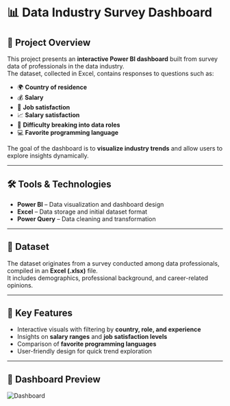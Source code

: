 # 📊 Data Industry Survey Dashboard

## 📌 Project Overview  
This project presents an **interactive Power BI dashboard** built from survey data of professionals in the data industry.  
The dataset, collected in Excel, contains responses to questions such as:  
- 🌍 **Country of residence**  
- 💰 **Salary**  
- 🙂 **Job satisfaction**  
- 📈 **Salary satisfaction**  
- 🚪 **Difficulty breaking into data roles**  
- 💻 **Favorite programming language**  

The goal of the dashboard is to **visualize industry trends** and allow users to explore insights dynamically.

---

## 🛠 Tools & Technologies  
- **Power BI** – Data visualization and dashboard design  
- **Excel** – Data storage and initial dataset format  
- **Power Query** – Data cleaning and transformation  

---

## 📂 Dataset  
The dataset originates from a survey conducted among data professionals, compiled in an **Excel (.xlsx)** file.  
It includes demographics, professional background, and career-related opinions.

---

## 🎯 Key Features  
- Interactive visuals with filtering by **country, role, and experience**  
- Insights on **salary ranges** and **job satisfaction levels**  
- Comparison of **favorite programming languages**  
- User-friendly design for quick trend exploration

---

## 📸 Dashboard Preview 
![Dashboard](https://upwork-usw2-prod-agora-file-storage.s3.us-west-2.amazonaws.com/profile/portfolio/attachment/690c548da4dbe2108adcbb5652b1f60f?response-content-disposition=inline%3B%20filename%3D%22dashboard.pdf%22%3B%20filename%2A%3Dutf-8%27%27dashboard.pdf&X-Amz-Security-Token=IQoJb3JpZ2luX2VjEKP%2F%2F%2F%2F%2F%2F%2F%2F%2F%2FwEaCXVzLXdlc3QtMiJGMEQCIGDCg1iMHMEJl7BpuqUbNIZitiJCyjkUiuOscaIGcSAjAiAhMeq4rGAxVY1HbSRptPZlVK%2FBgMYYVyGvJYc%2Bs%2B%2ByjiqZBQjc%2F%2F%2F%2F%2F%2F%2F%2F%2F%2F8BEAAaDDczOTkzOTE3MzgxOSIMsJuDsDlIt5Et%2Byv2Ku0EF6rO7ltJ2%2Fovnkztay4ihelO9Gnm9pi4X1WbG7xrdXqAfU36yDzSsyCIfDVcB4vJugHOXbzQA9u7UJHXw0B0VMvM%2BaANVFTPW9wGiP6HWObVZcRSFturpv80rXXlRvZMAyY%2Bx%2FwOZQ2clxaCE58JSp%2BAfi%2FgxPQ3KoL4kPbAobNJLNWHqu1%2F5sgKeaxhlGk51oT7W3KXwnX4W6HJZFZohpttJwuPaGHjy2eZt%2B37rE%2FKWbTqu7nFNjBae7sNiG1LwphiRNUPfqvfRbM3KjqN5Kdk8TYKPuIpmOWXWKarjcL83TlkfQPlBQp29ma1Rq1CrRz7PVBc1XMR5iOxHlnO27eOddpYv0u4fsbnQ7Oc0MBlLC2EXOpokDnNg5TPZbndy79F5tSFYf2RAUuRI8BgEg8T8CVJLHNKClFBoNZIe2HQfJ4dQopSc%2BG0GrbkJraBLyqPK%2B7qid2p%2BAIQM9AEe%2F6drxP8rOKCA%2B5ZKipNA43kTB3aJVB6oiBIQlJB0Ip2O7Yg560qq%2B7oNPYFSGQ9OHZASntm4rFhXLVciQZCueh26IGZjUJVeod3BxO9RLEdEGWkE5hKqHso32HvzWQZDCttp5tUGXWnIT79OGU%2BaM%2F3mJOs4Zn4wST3Wiu53ZYp75EsXZcQf1VfZKxjuWmcJaGdzPNpNIB6c8jNbXAbYizSvpIhfC6CPgXMsFkjxA3p4DFQ%2F%2BfjltERdB4Ptemh0rrp2Ic3lvjbWrbHJDdPyguUKsTixeOxsPDNimrc7vmn9fwp2HhvVlap07O%2FmM7WLagVCbvX3%2B7VBEcYuPn1tWC1gI01MTP7Wl4kKa1HMOnM48QGOpwBFKtSa98UVt%2BirzonmYabtr7gFuhMpSIlUv57E2M0hWIsKT6rq05sylgTetu0Rqc%2BuNynvQwyvhX%2F09xMkYjVYUhB%2FQzs6wO2TRbmXitv%2BrvM%2BRTT5886i6wYWojuLEURxT4PW4u2%2BNmQmaGjS8PMO39bbhorjq%2F%2F1pKofH1KvN3O7%2BCIHqVoBUEduRh6LbPY0ctzI%2F%2FEp92s%2F24P&X-Amz-Algorithm=AWS4-HMAC-SHA256&X-Amz-Date=20250810T191801Z&X-Amz-SignedHeaders=host&X-Amz-Expires=1799&X-Amz-Credential=ASIA2YR6PYW5UEU324P4%2F20250810%2Fus-west-2%2Fs3%2Faws4_request&X-Amz-Signature=e2bab1f30d4909841adea2c50eee5c385161d14328e7cc4a0d3677f5fb086a5b)

